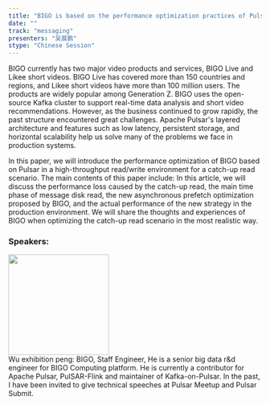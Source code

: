 ```yaml
---
title: "BIGO is based on the performance optimization practices of Pulsar in high throughput catch-up read scenarios"
date: "" 
track: "messaging"
presenters: "吴展鹏"
stype: "Chinese Session"
---
```

BIGO currently has two major video products and services, BIGO Live and Likee short videos. BIGO Live has covered more than 150 countries and regions, and Likee short videos have more than 100 million users. The products are widely popular among Generation Z. BIGO uses the open-source Kafka cluster to support real-time data analysis and short video recommendations. However, as the business continued to grow rapidly, the past structure encountered great challenges. Apache Pulsar's layered architecture and features such as low latency, persistent storage, and horizontal scalability help us solve many of the problems we face in production systems.

In this paper, we will introduce the performance optimization of BIGO based on Pulsar in a high-throughput read/write environment for a catch-up read scenario. The main contents of this paper include: In this article, we will discuss the performance loss caused by the catch-up read, the main time phase of message disk read, the new asynchronous prefetch optimization proposed by BIGO, and the actual performance of the new strategy in the production environment. We will share the thoughts and experiences of BIGO when optimizing the catch-up read scenario in the most realistic way.
 ### Speakers: 
 <img src="images/speaker/1133.png" width="200" /><br>Wu exhibition peng: BIGO, Staff Engineer, He is a senior big data r&d engineer for BIGO Computing platform. He is currently a contributor for Apache Pulsar, PulSAR-Flink and maintainer of Kafka-on-Pulsar. In the past, I have been invited to give technical speeches at Pulsar Meetup and Pulsar Submit.
 